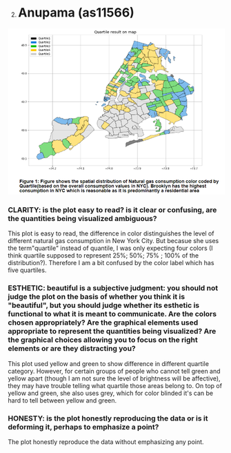 2. # Anupama (as11566)
![Quartile_Image](https://github.com/Anupama16/PUI2017_as11566/blob/master/HW8_as11566/Quartile_Image.PNG)

### CLARITY: is the plot easy to read? is it clear or confusing, are the quantities being visualized ambiguous?
This plot is easy to read, the difference in color distinguishes the level of different natural gas consumption in New York City. But becasue she uses the term"quartile" instead of quantile, I was only expecting four colors (I think quartile supposed to represent 25%; 50%; 75% ; 100% of the distribution?). Therefore I am a bit confused by the color label which has five quartiles.  

### ESTHETIC: beautiful is a subjective judgment: you should not judge the plot on the basis of whether you think it is "beautiful", but you should judge whether its esthetic is functional to what it is meant to communicate. Are the colors chosen appropriately? Are the graphical elements used appropriate to represent the quantities being visualized? Are the graphical choices allowing you to focus on the right elements or are they distracting you?

This plot used yellow and green to show difference in different quartile category. However, for certain groups of people who cannot tell 
green and yellow apart (though I am not sure the level of brightness will be affective), they may have trouble telling what quartile those
areas belong to. On top of yellow and green, she also uses grey, which for color blinded it's can be hard to tell between yellow and green. 

### HONESTY: is the plot honestly reproducing the data or is it deforming it, perhaps to emphasize a point?
The plot honestly reproduce the data without emphasizing any point. 
